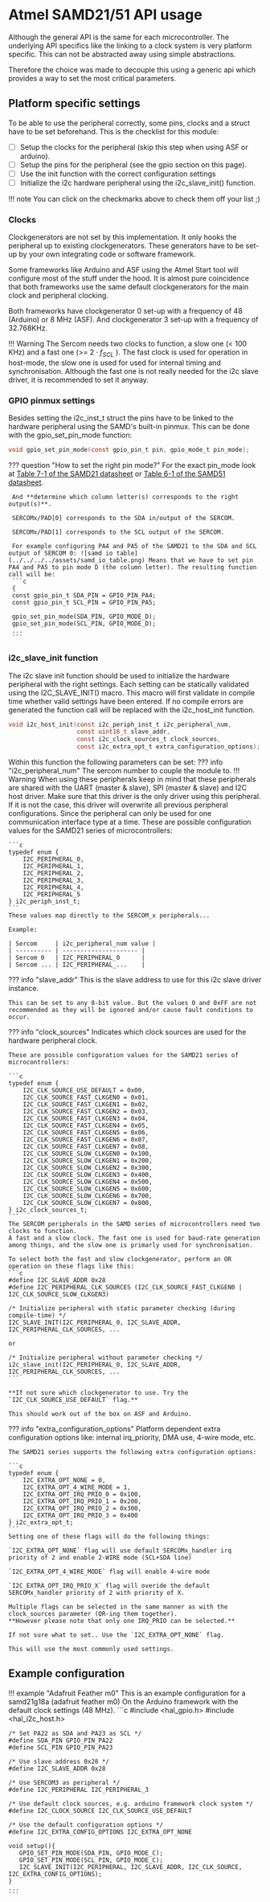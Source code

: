 # Atmel SAMD21/51 API usage

Although the general API is the same for each microcontroller. The underlying API specifics like the linking to a clock system is very platform specific. This can not be abstracted away using simple abstractions. 

Therefore the choice was made to decouple this using a generic api which provides a way to set the most critical parameters. 

## Platform specific settings

To be able to use the peripheral correctly, some pins, clocks and a struct have to be set beforehand. This is the checklist for this module:

- [ ] Setup the clocks for the peripheral (skip this step when using ASF or arduino).
- [ ] Setup the pins for the peripheral (see the gpio section on this page).
- [ ] Use the init function with the correct configuration settings
- [ ] Initialize the i2c hardware peripheral using the i2c_slave_init() function.
  
!!! note
    You can click on the checkmarks above to check them off your list ;)

### Clocks

Clockgenerators are not set by this implementation. It only hooks the peripheral up to existing clockgenerators. These generators have to be set-up by your own integrating code or software framework. 

Some frameworks like Arduino and ASF using the Atmel Start tool will configure most of the stuff under the hood. It is almost pure coincidence that both frameworks use the same default clockgenerators for the main clock and peripheral clocking.

Both frameworks have clockgenerator 0 set-up with a frequency of 48 (Arduino) or 8 MHz (ASF). And clockgenerator 3 set-up with a frequency of 32.768KHz. 

!!! Warning
    The Sercom needs two clocks to function, a slow one (< 100 KHz) and a fast one (>= $2 \cdot f_{SCL}$ ). The fast clock is used for operation in host-mode, the slow one is used for used for internal timing and synchronisation. Although the fast one is not really needed for the i2c slave driver, it is recommended to set it anyway.

### GPIO pinmux settings

Besides setting the i2c_inst_t struct the pins have to be linked to the hardware peripheral using the SAMD's built-in pinmux. This can be done with the gpio_set_pin_mode function:

```c
void gpio_set_pin_mode(const gpio_pin_t pin, gpio_mode_t pin_mode);
```

??? question "How to set the right pin mode?"
    For the exact pin_mode look at [Table 7-1 of the SAMD21 datasheet](https://ww1.microchip.com/downloads/aemDocuments/documents/MCU32/ProductDocuments/DataSheets/SAM-D21-DA1-Family-Data-Sheet-DS40001882H.pdf) or [Table 6-1 of  the SAMD51 datasheet](https://ww1.microchip.com/downloads/aemDocuments/documents/MCU32/ProductDocuments/DataSheets/SAM-D5x-E5x-Family-Data-Sheet-DS60001507.pdf).

     And **determine which column letter(s) corresponds to the right output(s)**.
    
     SERCOMx/PAD[0] corresponds to the SDA in/output of the SERCOM.
    
     SERCOMx/PAD[1] corresponds to the SCL output of the SERCOM. 
    
     For example configuring PA4 and PA5 of the SAMD21 to the SDA and SCL output of SERCOM 0: ![samd io table](../../../../assets/samd_io_table.png) Means that we have to set pin PA4 and PA5 to pin mode D (the column letter). The resulting function call will be:
     ```c
     {
     const gpio_pin_t SDA_PIN = GPIO_PIN_PA4;
     const gpio_pin_t SCL_PIN = GPIO_PIN_PA5;
    
     gpio_set_pin_mode(SDA_PIN, GPIO_MODE_D);
     gpio_set_pin_mode(SCL_PIN, GPIO_MODE_D);
     ...
     ```

### i2c_slave_init function

The i2c slave init function should be used to initialize the hardware peripheral with the right settings. Each setting can be statically validated using the I2C_SLAVE_INIT() macro. This macro will first validate in compile time whether valid settings have been entered. If no compile errors are generated the function call will be replaced with the i2c_host_init function.

```c
void i2c_host_init(const i2c_periph_inst_t i2c_peripheral_num, 
                   const uint16_t slave_addr,
                   const i2c_clock_sources_t clock_sources,
                   const i2c_extra_opt_t extra_configuration_options);
```

Within this function the following parameters can be set:
??? info  "i2c_peripheral_num"
    The sercom number to couple the module to. 
	!!! Warning
		When using these peripherals keep in mind that these peripherals are shared with the UART (master & slave), SPI (master & slave) and I2C host driver.
		Make sure that this driver is the only driver using this peripheral. If it is not the case, this driver will overwrite all previous peripheral configurations. 
		Since the peripheral can only be used for one communication interface type at a time.
	These are possible configuration values for the SAMD21 series of microcontrollers:

	```c
	typedef enum {
  		I2C_PERIPHERAL_0,
  		I2C_PERIPHERAL_1,
 		I2C_PERIPHERAL_2,
  		I2C_PERIPHERAL_3,
  		I2C_PERIPHERAL_4,
  		I2C_PERIPHERAL_5
	} i2c_periph_inst_t;
	```
	These values map directly to the SERCOM_x peripherals...
	
    Example: 
    
    | Sercom     | i2c_peripheral_num value |
    | ---------- | --------------------- |
    | Sercom 0   | I2C_PERIPHERAL_0      |
    | Sercom ... | I2C_PERIPHERAL_...    |

??? info "slave_addr"
    This is the slave address to use for this i2c slave driver instance.
    
    This can be set to any 8-bit value. But the values 0 and 0xFF are not recommended as they will be ignored and/or cause fault conditions to occur.

??? info "clock_sources"
    Indicates which clock sources are used for the hardware peripheral clock.
	
	These are possible configuration values for the SAMD21 series of microcontrollers:
	
	```c
	typedef enum {
		I2C_CLK_SOURCE_USE_DEFAULT = 0x00,
  		I2C_CLK_SOURCE_FAST_CLKGEN0 = 0x01,
  		I2C_CLK_SOURCE_FAST_CLKGEN1 = 0x02,
  		I2C_CLK_SOURCE_FAST_CLKGEN2 = 0x03,
  		I2C_CLK_SOURCE_FAST_CLKGEN3 = 0x04,
  		I2C_CLK_SOURCE_FAST_CLKGEN4 = 0x05,
  		I2C_CLK_SOURCE_FAST_CLKGEN5 = 0x06,
  		I2C_CLK_SOURCE_FAST_CLKGEN6 = 0x07,
  		I2C_CLK_SOURCE_FAST_CLKGEN7 = 0x08,
  		I2C_CLK_SOURCE_SLOW_CLKGEN0 = 0x100,
  		I2C_CLK_SOURCE_SLOW_CLKGEN1 = 0x200,
 		I2C_CLK_SOURCE_SLOW_CLKGEN2 = 0x300,
 		I2C_CLK_SOURCE_SLOW_CLKGEN3 = 0x400,
 		I2C_CLK_SOURCE_SLOW_CLKGEN4 = 0x500,
 		I2C_CLK_SOURCE_SLOW_CLKGEN5 = 0x600,
 		I2C_CLK_SOURCE_SLOW_CLKGEN6 = 0x700,
 		I2C_CLK_SOURCE_SLOW_CLKGEN7 = 0x800,
	} i2c_clock_sources_t;
	```
	The SERCOM peripherals in the SAMD series of microcontrollers need two clocks to function. 
	A fast and a slow clock. The fast one is used for baud-rate generation among things, and the slow one is primarly used for synchronisation.
	
	To select both the fast and slow clockgenerator, perform an OR operation on these flags like this:
	```c
    #define I2C_SLAVE_ADDR 0x28
	#define I2C_PERIPHERAL_CLK_SOURCES (I2C_CLK_SOURCE_FAST_CLKGEN0 | I2C_CLK_SOURCE_SLOW_CLKGEN3)
	
	/* Initialize peripheral with static parameter checking (during compile-time) */
	I2C_SLAVE_INIT(I2C_PERIPHERAL_0, I2C_SLAVE_ADDR, I2C_PERIPHERAL_CLK_SOURCES, ...
	
	or
	
	/* Initialize peripheral without parameter checking */ 
	i2c_slave_init(I2C_PERIPHERAL_0, I2C_SLAVE_ADDR, I2C_PERIPHERAL_CLK_SOURCES, ...
	```
	
	**If not sure which clockgenerator to use. Try the `I2C_CLK_SOURCE_USE_DEFAULT` flag.**
	
	This should work out of the box on ASF and Arduino.

??? info "extra_configuration_options"
	Platform dependent extra configuration options like: internal irq_priority, DMA use, 4-wire mode, etc. 
	
	The SAMD21 series supports the following extra configuration options:
	
	```c
	typedef enum {
  		I2C_EXTRA_OPT_NONE = 0,
  		I2C_EXTRA_OPT_4_WIRE_MODE = 1,
  		I2C_EXTRA_OPT_IRQ_PRIO_0 = 0x100,
  		I2C_EXTRA_OPT_IRQ_PRIO_1 = 0x200,
  		I2C_EXTRA_OPT_IRQ_PRIO_2 = 0x300,
  		I2C_EXTRA_OPT_IRQ_PRIO_3 = 0x400
	} i2c_extra_opt_t;
	```
	Setting one of these flags will do the following things:
	
	`I2C_EXTRA_OPT_NONE` flag will use default SERCOMx_handler irq priority of 2 and enable 2-WIRE mode (SCL+SDA line)

	`I2C_EXTRA_OPT_4_WIRE_MODE` flag will enable 4-wire mode
	
	`I2C_EXTRA_OPT_IRQ_PRIO_X` flag will overide the default SERCOMx_handler priority of 2 with priority of X. 
	
	Multiple flags can be selected in the same manner as with the clock_sources parameter (OR-ing them together).
	**However please note that only one IRQ_PRIO can be selected.**
	
	If not sure what to set.. Use the `I2C_EXTRA_OPT_NONE` flag. 
	
	This will use the most commonly used settings.
## Example configuration

!!! example "Adafruit Feather m0"
    This is an example configuration for a samd21g18a (adafruit feather m0)
    On the Arduino framework with the default clock settings (48 MHz).
    ```c
	#include <hal_gpio.h>
	#include <hal_i2c_host.h>

	/* Set PA22 as SDA and PA23 as SCL */
	#define SDA_PIN GPIO_PIN_PA22
	#define SCL_PIN GPIO_PIN_PA23

    /* Use slave address 0x28 */
    #define I2C_SLAVE_ADDR 0x28

    /* Use SERCOM3 as peripheral */
    #define I2C_PERIPHERAL I2C_PERIPHERAL_3
    
    /* Use default clock sources, e.g. arduino framework clock system */
    #define I2C_CLOCK_SOURCE I2C_CLK_SOURCE_USE_DEFAULT
    
    /* Use the default configuration options */
    #define I2C_EXTRA_CONFIG_OPTIONS I2C_EXTRA_OPT_NONE
    
    void setup(){
       GPIO_SET_PIN_MODE(SDA_PIN, GPIO_MODE_C);
       GPIO_SET_PIN_MODE(SCL_PIN, GPIO_MODE_C);
       I2C_SLAVE_INIT(I2C_PERIPHERAL, I2C_SLAVE_ADDR, I2C_CLK_SOURCE, I2C_EXTRA_CONFIG_OPTIONS);
    }
    ...
    ```

